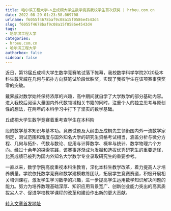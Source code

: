 ```yaml
---
title: 哈尔滨工程大学->丘成桐大学生数学竞赛我校学生首次获奖 | hrbeu.com.cn
date: 2022-08-29 01:23:58.069708
urlname: f6055f4678baf9c08a15f0586e4543d4
slug: f6055f4678baf9c08a15f0586e4543d4
tags: 
- 哈尔滨工程大学
categories:
- hrbeu.com.cn
- 哈尔滨工程大学
authorbox: false
sidebar: false
---
```

近日，第13届丘成桐大学生数学竞赛笔试落下帷幕，我校数学科学学院2020级本科生戴霁威在几何与拓扑方向获笔试阶段优胜奖，实现了我校学生在该项赛事获奖零的突破。

戴霁威对数学始终保持浓厚的兴趣，高中期间就自学了大学数学的部分基础内容。进入我校后阅读大量国内外代数领域相关书籍的同时，注重个人的独立思考与原创性的想法，在两年的本科学习中打下了坚实的数学基础。

丘成桐大学生数学竞赛着重考查学生在本科阶
<!--more-->
段的数学基本知识与基本功。竞赛试题及大纲由丘成桐先生领衔国内外一流数学家制定，测试范围和难度与国外知名大学的研究生资格考试相当，涵盖分析与微分方程、几何与拓扑、代数与数论、应用与计算数学、概率与统计、数学物理六个方向。经过十余年的探索实践，该赛事逐渐成为发掘和选拔优秀研究生的重要途径，比赛成绩已被列为国内外知名大学数学专业录取研究生的重要参考。

一直以来，数学学院高度重视本科生教育，深化本科生教学改革，着力提高人才培养质量。学院依托数学竞赛和数学建模教练团队，拓展学生竞赛赛道，积极开展相关培训课程，激发学生学习数学的兴趣，进一步提高学生运用数学知识解决问题的能力。努力为培养数理基础深厚、知识应用背景宽广、创新创业能力突出的高素质拔尖人才、促进学校教学课程的改革和建设作出新的更大贡献。



[转入文章首发地址](http://gongxue.cn/info/1015/72592.htm)